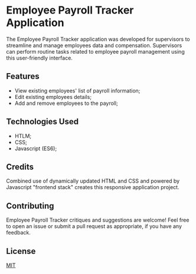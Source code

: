 # Employee Payroll Tracker Application

The Employee Payroll Tracker application was developed for supervisors to streamline and manage employees data and compensation. Supervisors can perform routine tasks related to employee payroll management using this user-friendly interface. 

## Features
- View existing employees' list of payroll information;
- Edit existing employees details;
- Add and remove employees to the payroll;


## Technologies Used
- HTLM;
- CSS;	 
- Javascript (ES6);	 


## Credits

Combined use of dynamically updated HTML and CSS and powered by Javascript "frontend stack" creates this responsive application project. 

## Contributing
Employee Payroll Tracker critiques and suggestions are welcome! 
Feel free to open an issue or submit a pull request as appropriate, if you have any feedback.



## License

[MIT](https://choosealicense.com/licenses/mit/)